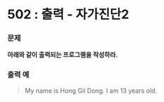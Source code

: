 # 502 : 출력 - 자가진단2


### 문제

**아래와 같이 출력되는 프로그램을 작성하라.**

### 출력 예
>My name is Hong Gil Dong.
>I am 13 years old.
